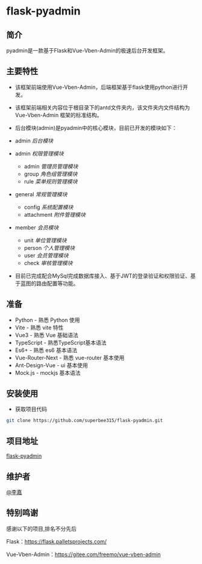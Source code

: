# flask-pyadmin
## 简介
pyadmin是一款基于Flask和Vue-Vben-Admin的极速后台开发框架。

## 主要特性
* 该框架前端使用Vue-Vben-Admin，后端框架基于flask使用python进行开发。
* 该框架前端相关内容位于根目录下的antd文件夹内，该文件夹内文件结构为Vue-Vben-Admin
  框架的标准结构。
* 后台模块(admin)是pyadmin中的核心模块，目前已开发的模块如下：

* admin _后台模块_
 * admin    _权限管理模块_
   * admin  _管理员管理模块_
   * group  _角色组管理模块_
   * rule   _菜单规则管理模块_
 * general  _常规管理模块_
   * config _系统配置模块_
   * attachment _附件管理模块_
 * member _会员模块_
   * unit _单位管理模块_
   * person _个人管理模块_
   * user _会员管理模块_
   * check _审核管理模块_
 
* 目前已完成配合MySql完成数据库接入、基于JWT的登录验证和权限验证、基于蓝图的路由配置等功能。

## 准备
* Python - 熟悉 Python 使用
* Vite - 熟悉 vite 特性
* Vue3 - 熟悉 Vue 基础语法
* TypeScript - 熟悉TypeScript基本语法
* Es6+ - 熟悉 es6 基本语法
* Vue-Router-Next - 熟悉 vue-router 基本使用
* Ant-Design-Vue - ui 基本使用
* Mock.js - mockjs 基本语法

## 安装使用

- 获取项目代码

```bash
git clone https://github.com/superbee315/flask-pyadmin.git

```

## 项目地址

[flask-pyadmin](https://github.com/superbee315/flask-pyadmin) 

## 维护者

[@李嘉](https://github.com/superbee315)


## 特别鸣谢

感谢以下的项目,排名不分先后

Flask：https://flask.palletsprojects.com/

Vue-Vben-Admin：https://gitee.com/freemo/vue-vben-admin
